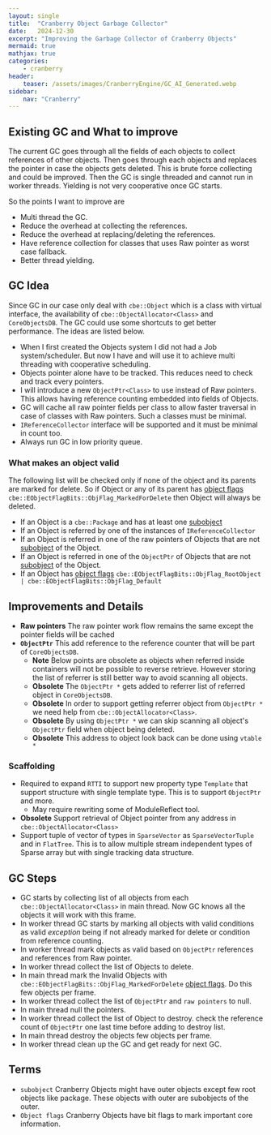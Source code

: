 ```yaml
---
layout: single
title:  "Cranberry Object Garbage Collector"
date:   2024-12-30
excerpt: "Improving the Garbage Collector of Cranberry Objects"
mermaid: true
mathjax: true
categories: 
    - cranberry
header:
    teaser: /assets/images/CranberryEngine/GC_AI_Generated.webp
sidebar:
    nav: "Cranberry"
---
```


## Existing GC and What to improve

The current GC goes through all the fields of each objects to collect references of other objects. Then goes through each objects and replaces the pointer in case the objects gets deleted.
This is brute force collecting and could be improved. Then the GC is single threaded and cannot run in worker threads. Yielding is not very cooperative once GC starts.

So the points I want to improve are

- Multi thread the GC.
- Reduce the overhead at collecting the references.
- Reduce the overhead at replacing/deleting the references.
- Have reference collection for classes that uses Raw pointer as worst case fallback.
- Better thread yielding.

## GC Idea

Since GC in our case only deal with `cbe::Object` which is a class with virtual interface, the availability of `cbe::ObjectAllocator<Class>` and `CoreObjectsDB`. The GC could use some shortcuts to get better performance. The ideas are listed below.

- When I first created the Objects system I did not had a Job system/scheduler. But now I have and will use it to achieve multi threading with cooperative scheduling.
- Objects pointer alone have to be tracked. This reduces need to check and track every pointers.
- I will introduce a new `ObjectPtr<Class>` to use instead of Raw pointers. This allows having reference counting embedded into fields of Objects.
- GC will cache all raw pointer fields per class to allow faster traversal in case of classes with Raw pointers. Such a classes must be minimal.
- `IReferenceCollector` interface will be supported and it must be minimal in count too.
- Always run GC in low priority queue.

### What makes an object valid

The following list will be checked only if none of the object and its parents are marked for delete. So if Object or any of its parent has [object flags] `cbe::EObjectFlagBits::ObjFlag_MarkedForDelete` then Object will always be deleted.

- If an Object is a `cbe::Package` and has at least one [subobject]
- If an Object is referred by one of the instances of `IReferenceCollector`
- If an Object is referred in one of the raw pointers of Objects that are not [subobject] of the Object.
- If an Object is referred in one of the `ObjectPtr` of Objects that are not [subobject] of the Object.
- If an Object has [object flags] `cbe::EObjectFlagBits::ObjFlag_RootObject | cbe::EObjectFlagBits::ObjFlag_Default`

## Improvements and Details

- **Raw pointers** The raw pointer work flow remains the same except the pointer fields will be cached
- **`ObjectPtr`** This add reference to the reference counter that will be part of `CoreObjectsDB`.
  - **Note** Below points are obsolete as objects when referred inside containers will not be possible to reverse retrieve. However storing the list of referrer is still better way to avoid scanning all objects.
  - **Obsolete** The `ObjectPtr *` gets added to referrer list of referred object in `CoreObjectsDB`.
  - **Obsolete** In order to support getting referrer object from `ObjectPtr *` we need help from `cbe::ObjectAllocator<Class>`.
  - **Obsolete** By using `ObjectPtr *` we can skip scanning all object's `ObjectPtr` field when object being deleted.
  - **Obsolete** This address to object look back can be done using `vtable *`

### Scaffolding

- Required to expand `RTTI` to support new property type `Template` that support structure with single template type. This is to support `ObjectPtr` and more.
  - May require rewriting some of ModuleReflect tool.
- **Obsolete** Support retrieval of Object pointer from any address in `cbe::ObjectAllocator<Class>`
- Support tuple of vector of types in `SparseVector` as `SparseVectorTuple` and in `FlatTree`. This is to allow multiple stream independent types of Sparse array but with single tracking data structure.

## GC Steps

- GC starts by collecting list of all objects from each `cbe::ObjectAllocator<Class>` in main thread. Now GC knows all the objects it will work with this frame.
- In worker thread GC starts by marking all objects with valid conditions as valid *exception* being if not already marked for delete or condition from reference counting.
- In worker thread mark objects as valid based on `ObjectPtr` references and references from Raw pointer.
- In worker thread collect the list of Objects to delete.
- In main thread mark the Invalid Objects with `cbe::EObjectFlagBits::ObjFlag_MarkedForDelete` [object flags]. Do this few objects per frame.
- In worker thread collect the list of `ObjectPtr` and `raw pointers` to null.
- In main thread null the pointers.
- In worker thread collect the list of Object to destroy. check the reference count of `ObjectPtr` one last time before adding to destroy list.
- In main thread destroy the objects few objects per frame.
- In worker thread clean up the GC and get ready for next GC.

## Terms

- <a id="term-subobject">`subobject`</a> Cranberry Objects might have outer objects except few root objects like package. These objects with outer are subobjects of the outer.
- <a id="term-obj-flags">`Object flags`</a> Cranberry Objects have bit flags to mark important core information.

[//]: # (Below are link reference definitions)
[subobject]: #term-subobject
[object flags]: #term-obj-flags
